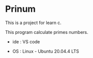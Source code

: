 # Prinum

This is a project for learn c.

This program calculate primes numbers.

- ide : VS code

- OS  : Linux - Ubuntu 20.04.4 LTS
